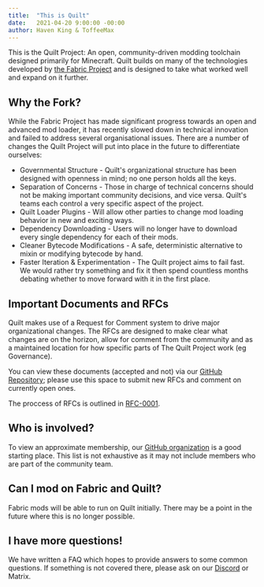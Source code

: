 ```yaml
---
title:  "This is Quilt"
date:   2021-04-20 9:00:00 -00:00
author: Haven King & ToffeeMax
---
```


This is the Quilt Project: An open, community-driven modding toolchain designed primarily for Minecraft. Quilt builds on many of the technologies developed by [the Fabric Project](https://fabricmc.net/) and is designed to take what worked well and expand on it further.

## Why the Fork?

While the Fabric Project has made significant progress towards an open and advanced mod loader, it has recently slowed down in technical innovation and failed to address several organisational issues. There are a number of changes the Quilt Project will put into place in the future to differentiate ourselves: 

- Governmental Structure - Quilt's organizational structure has been designed with openness in mind; no one person holds all the keys.
- Separation of Concerns - Those in charge of technical concerns should not be making important community decisions, and vice versa. Quilt's teams each control a very specific aspect of the project.
- Quilt Loader Plugins - Will allow other parties to change mod loading behavior in new and exciting ways.
- Dependency Downloading - Users will no longer have to download every single dependency for each of their mods.
- Cleaner Bytecode Modifications - A safe, deterministic alternative to mixin or modifying bytecode by hand.
- Faster Iteration & Experimentation - The Quilt project aims to fail fast. We would rather try something and fix it then spend countless months debating whether to move forward with it in the first place.

## Important Documents and RFCs

Quilt makes use of a Request for Comment system to drive major organizational changes. The RFCs are designed to make clear what changes are on the horizon, allow for comment from the community and as a maintained location for how specific parts of The Quilt Project work (eg Governance). 

You can view these documents (accepted and not) via our [GitHub Repository](https://github.com/QuiltMC/rfcs); please use this space to submit new RFCs and comment on currently open ones.

The proccess of RFCs is outlined in [RFC-0001](https://github.com/QuiltMC/rfcs/blob/master/rfc/0001-rfc-process.md).

## Who is involved?

To view an approximate membership, our [GitHub organization](https://github.com/QuiltMC) is a good starting place. This list is not exhaustive as it may not include members who are part of the community team.

## Can I mod on Fabric and Quilt?

Fabric mods will be able to run on Quilt initially. There may be a point in the future where this is no longer possible.

## I have more questions!

We have written a FAQ which hopes to provide answers to some common questions. If something is not covered there, please ask on our [Discord](https://discord.quiltmc.org) or Matrix.
